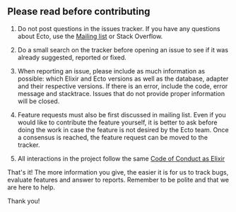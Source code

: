 ## Please read before contributing

1. Do not post questions in the issues tracker. If you have any questions about Ecto, use the [Mailing list](https://groups.google.com/forum/#!forum/elixir-ecto) or Stack Overflow.

2. Do a small search on the tracker before opening an issue to see if it was already suggested, reported or fixed.

3. When reporting an issue, please include as much information as possible: which Elixir and Ecto versions as well as the database, adapter and their respective versions. If there is an error, include the code, error message and stacktrace. Issues that do not provide proper information will be closed.

4. Feature requests must also be first discussed in mailing list. Even if you would like to contribute the feature yourself, it is better to ask before doing the work in case the feature is not desired by the Ecto team. Once a consensus is reached, the feature request can be moved to the tracker.

5. All interactions in the project follow the same [Code of Conduct as Elixir](https://github.com/elixir-lang/elixir/blob/master/CODE_OF_CONDUCT.md)

That's it! The more information you give, the easier it is for us to track bugs, evaluate features and answer to reports. Remember to be polite and that we are here to help.

Thank you!
